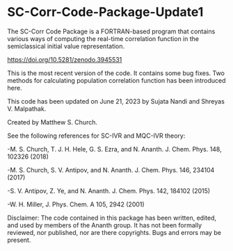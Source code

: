 # SC-Corr-Code-Package-Update1
The SC-Corr Code Package is a FORTRAN-based program that contains various ways of computing the real-time correlation function in the semiclassical initial value representation.


https://doi.org/10.5281/zenodo.3945531

This is the most recent version of the code. It contains some bug fixes. Two methods for calculating population correlation function has been introduced here. 

This code has been updated on June 21, 2023 by Sujata Nandi and Shreyas V. Malpathak.

Created by Matthew S. Church.

See the following references for SC-IVR and MQC-IVR theory:

-M. S. Church, T. J. H. Hele, G. S. Ezra, and N. Ananth. J. Chem. Phys. 148, 102326 (2018)

-M. S. Church, S. V. Antipov, and N. Ananth. J. Chem. Phys. 146, 234104 (2017)

-S. V. Antipov, Z. Ye, and N. Ananth. J. Chem. Phys. 142, 184102 (2015)

-W. H. Miller, J. Phys. Chem. A 105, 2942 (2001)

Disclaimer: The code contained in this package has been written, edited, and used by members of the Ananth group. It has not been formally reviewed, nor published, nor are there copyrights. Bugs and errors may be present.
